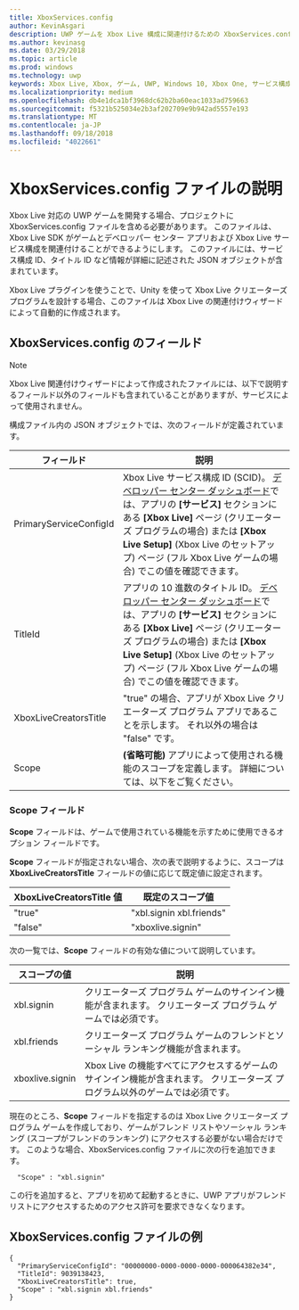 ```yaml
---
title: XboxServices.config
author: KevinAsgari
description: UWP ゲームを Xbox Live 構成に関連付けるための XboxServices.config ファイルについて説明します。
ms.author: kevinasg
ms.date: 03/29/2018
ms.topic: article
ms.prod: windows
ms.technology: uwp
keywords: Xbox Live, Xbox, ゲーム, UWP, Windows 10, Xbox One, サービス構成, xboxservices.config
ms.localizationpriority: medium
ms.openlocfilehash: db4e1dca1bf3968dc62b2ba60eac1033ad759663
ms.sourcegitcommit: f5321b525034e2b3af202709e9b942ad5557e193
ms.translationtype: MT
ms.contentlocale: ja-JP
ms.lasthandoff: 09/18/2018
ms.locfileid: "4022661"
---
```

# <a name="xboxservicesconfig-file-description"></a>XboxServices.config ファイルの説明

Xbox Live 対応の UWP ゲームを開発する場合、プロジェクトに XboxServices.config ファイルを含める必要があります。  このファイルは、Xbox Live SDK がゲームとデベロッパー センター アプリおよび Xbox Live サービス構成を関連付けることができるようにします。 このファイルには、サービス構成 ID、タイトル ID など情報が詳細に記述された JSON オブジェクトが含まれています。

Xbox Live プラグインを使うことで、Unity を使って Xbox Live クリエーターズ プログラムを設計する場合、このファイルは Xbox Live の関連付けウィザードによって自動的に作成されます。

## <a name="xboxservicesconfig-fields"></a>XboxServices.config のフィールド

>[!NOTE]
> Xbox Live 関連付けウィザードによって作成されたファイルには、以下で説明するフィールド以外のフィールドも含まれていることがありますが、サービスによって使用されません。

構成ファイル内の JSON オブジェクトでは、次のフィールドが定義されています。

フィールド | 説明
--- | ---
PrimaryServiceConfigId  |  Xbox Live サービス構成 ID (SCID)。 [デベロッパー センター ダッシュボード](https://developer.microsoft.com/en-us/dashboard)では、アプリの **[サービス]** セクションにある **[Xbox Live]** ページ (クリエーターズ プログラムの場合) または **[Xbox Live Setup]** (Xbox Live のセットアップ) ページ (フル Xbox Live ゲームの場合) でこの値を確認できます。
TitleId  |  アプリの 10 進数のタイトル ID。 [デベロッパー センター ダッシュボード](https://developer.microsoft.com/en-us/dashboard)では、アプリの **[サービス]** セクションにある **[Xbox Live]** ページ (クリエーターズ プログラムの場合) または **[Xbox Live Setup]** (Xbox Live のセットアップ) ページ (フル Xbox Live ゲームの場合) でこの値を確認できます。
XboxLiveCreatorsTitle  |  "true" の場合、アプリが Xbox Live クリエーターズ プログラム アプリであることを示します。 それ以外の場合は "false" です。
Scope  |  **(省略可能)** アプリによって使用される機能のスコープを定義します。 詳細については、以下をご覧ください。

### <a name="scope-field"></a>Scope フィールド

**Scope** フィールドは、ゲームで使用されている機能を示すために使用できるオプション フィールドです。


**Scope** フィールドが指定されない場合、次の表で説明するように、スコープは **XboxLiveCreatorsTitle** フィールドの値に応じて既定値に設定されます。

XboxLiveCreatorsTitle 値 | 既定のスコープ値
--- | ---
"true"  |  "xbl.signin xbl.friends"
"false"  |  "xboxlive.signin"



次の一覧では、**Scope** フィールドの有効な値について説明しています。

スコープの値 | 説明
--- | ---
xbl.signin  | クリエーターズ プログラム ゲームのサインイン機能が含まれます。 クリエーターズ プログラム ゲームでは必須です。
xbl.friends | クリエーターズ プログラム ゲームのフレンドとソーシャル ランキング機能が含まれます。
xboxlive.signin | Xbox Live の機能すべてにアクセスするゲームのサインイン機能が含まれます。 クリエーターズ プログラム以外のゲームでは必須です。

現在のところ、**Scope** フィールドを指定するのは Xbox Live クリエーターズ プログラム ゲームを作成しており、ゲームがフレンド リストやソーシャル ランキング (スコープがフレンドのランキング) にアクセスする必要がない場合だけです。 このような場合、XboxServices.config ファイルに次の行を追加できます。

```
  "Scope" : "xbl.signin"
```

この行を追加すると、アプリを初めて起動するときに、UWP アプリがフレンド リストにアクセスするためのアクセス許可を要求できなくなります。

## <a name="example-xboxservicesconfig-file"></a>XboxServices.config ファイルの例

```
{
  "PrimaryServiceConfigId": "00000000-0000-0000-0000-000064382e34",
  "TitleId": 9039138423,
  "XboxLiveCreatorsTitle": true,
  "Scope" : "xbl.signin xbl.friends"
}
```
